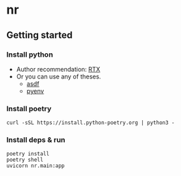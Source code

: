 # nr

## Getting started
### Install python
- Author recommendation: [RTX](https://github.com/jdxcode/rtx)
- Or you can use any of theses.
  - [asdf](https://github.com/asdf-vm/asdf)
  - [pyenv](https://github.com/pyenv/pyenv)
### Install poetry
```shell
curl -sSL https://install.python-poetry.org | python3 -
```
### Install deps & run
```shell
poetry install
poetry shell
uvicorn nr.main:app
```
